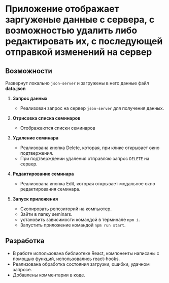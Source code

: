 # Приложение отображает заргуженые данные с сервера, с возможностью удалить либо редактировать их, с последующей отправкой изменений на сервер

## Возможности

Развернут локально `json-server` и загружены в него данные файл **data.json**

1. **Запрос данных**

   - Реализован запрос на сервер `json-server` для получения данных.

2. **Отрисовка списка семинаров**

   - Отображаются списки семинаров

3. **Удаление семинара**

   - Реализована кнопка Delete, которая, при клике открывает окно подтвержения.
   - При подтверждении удаления отправляю запрос `DELETE` на сервер.

4. **Редактирование семинара**

   - Реализована кнопка Edit, которая открывает модальное окно редактирования семинара.

5. **Запуск приложения**

   - Cкопировать репозиторий на компьютер.
   - Зайти в папку seminars.
   - установить зависимости командой в терминале `npm i`.
   - Запустить приложение командой `npm run start`.

## Разработка

- В работе использована библиотеке React, компоненты написаны с помощью функций, использовались react-hooks.
- Реализована обработка состояния загрузки, ошибки, удачном запросе.
- Добавлены комментарии в коде.
